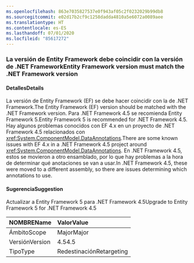 ```yaml
---
ms.openlocfilehash: 863e7035827537e0f943af05c2f0232029b99db8
ms.sourcegitcommit: e02d17b2cf9c1258dadda4810a5e6072a0089aee
ms.translationtype: HT
ms.contentlocale: es-ES
ms.lasthandoff: 07/01/2020
ms.locfileid: "85617272"
---
```

### <a name="entity-framework-version-must-match-the-net-framework-version"></a><span data-ttu-id="72f93-101">La versión de Entity Framework debe coincidir con la versión de .NET Framework</span><span class="sxs-lookup"><span data-stu-id="72f93-101">Entity Framework version must match the .NET Framework version</span></span>

#### <a name="details"></a><span data-ttu-id="72f93-102">Detalles</span><span class="sxs-lookup"><span data-stu-id="72f93-102">Details</span></span>

<span data-ttu-id="72f93-103">La versión de Entity Framework (EF) se debe hacer coincidir con la de .NET Framework.</span><span class="sxs-lookup"><span data-stu-id="72f93-103">The Entity Framework (EF) version should be matched with the .NET Framework version.</span></span> <span data-ttu-id="72f93-104">Para .NET Framework 4.5 se recomienda Entity Framework 5.</span><span class="sxs-lookup"><span data-stu-id="72f93-104">Entity Framework 5 is recommended for .NET Framework 4.5.</span></span> <span data-ttu-id="72f93-105">Hay algunos problemas conocidos con EF 4.x en un proyecto de .NET Framework 4.5 relacionados con <xref:System.ComponentModel.DataAnnotations>.</span><span class="sxs-lookup"><span data-stu-id="72f93-105">There are some known issues with EF 4.x in a .NET Framework 4.5 project around <xref:System.ComponentModel.DataAnnotations>.</span></span> <span data-ttu-id="72f93-106">En .NET Framework 4.5, estos se movieron a otro ensamblado, por lo que hay problemas a la hora de determinar qué anotaciones se van a usar.</span><span class="sxs-lookup"><span data-stu-id="72f93-106">In .NET Framework 4.5, these were moved to a different assembly, so there are issues determining which annotations to use.</span></span>

#### <a name="suggestion"></a><span data-ttu-id="72f93-107">Sugerencia</span><span class="sxs-lookup"><span data-stu-id="72f93-107">Suggestion</span></span>

<span data-ttu-id="72f93-108">Actualizar a Entity Framework 5 para .NET Framework 4.5</span><span class="sxs-lookup"><span data-stu-id="72f93-108">Upgrade to Entity Framework 5 for .NET Framework 4.5</span></span>

| <span data-ttu-id="72f93-109">NOMBRE</span><span class="sxs-lookup"><span data-stu-id="72f93-109">Name</span></span>    | <span data-ttu-id="72f93-110">Valor</span><span class="sxs-lookup"><span data-stu-id="72f93-110">Value</span></span>       |
|:--------|:------------|
| <span data-ttu-id="72f93-111">Ámbito</span><span class="sxs-lookup"><span data-stu-id="72f93-111">Scope</span></span>   | <span data-ttu-id="72f93-112">Major</span><span class="sxs-lookup"><span data-stu-id="72f93-112">Major</span></span>       |
| <span data-ttu-id="72f93-113">Versión</span><span class="sxs-lookup"><span data-stu-id="72f93-113">Version</span></span> | <span data-ttu-id="72f93-114">4.5</span><span class="sxs-lookup"><span data-stu-id="72f93-114">4.5</span></span>         |
| <span data-ttu-id="72f93-115">Tipo</span><span class="sxs-lookup"><span data-stu-id="72f93-115">Type</span></span>    | <span data-ttu-id="72f93-116">Redestinación</span><span class="sxs-lookup"><span data-stu-id="72f93-116">Retargeting</span></span> |
